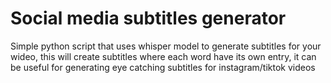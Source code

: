 # Social media subtitles generator

Simple python script that uses whisper model to generate subtitles for your wideo, this will create subtitles where each word have its own entry, it can be useful for generating eye catching subtitles for instagram/tiktok videos
